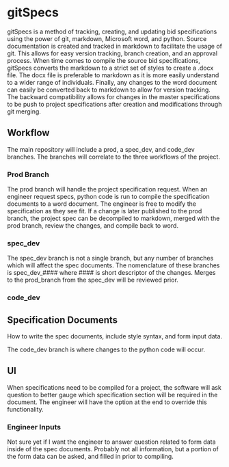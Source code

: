# gitSpecs

gitSpecs is a method of tracking, creating, and updating bid specifications using the power of git, markdown, Microsoft word, and python. Source documentation is created and tracked in markdown to facilitate the usage of git. This allows for easy version tracking, branch creation, and an approval process. When time comes to compile the source bid specifications, gitSpecs converts the markdown to a strict set of styles to create a .docx file. The docx file is preferable to markdown as it is more easily understand to a wider range of individuals. Finally, any changes to the word document can easily be converted back to markdown to allow for version tracking. The backward compatibility allows for changes in the master specifications to be push to project specifications after creation and modifications through git merging.


## Workflow

The main repository will include a prod, a spec_dev, and code_dev branches. The branches will correlate to the three workflows of the project.

### Prod Branch

The prod branch will handle the project specification request. When an engineer request specs, python code is run to compile the specification documents to a word document. The engineer is free to modify the specification as they see fit. If a change is later published to the prod branch, the project spec can be decompiled to markdown, merged with the prod branch, review the changes, and compile back to word.

### spec_dev

The spec_dev branch is not a single branch, but any number of branches which will affect the spec documents. The nomenclature of these branches is spec_dev_#### where #### is short descriptor of the changes. Merges to the prod_branch from the spec_dev will be reviewed prior.

### code_dev

## Specification Documents

How to write the spec documents, include style syntax, and form input data.

The code_dev branch is where changes to the python code will occur.


## UI

When specifications need to be compiled for a project, the software will ask question to better gauge which specification section will be required in the document. The engineer will have the option at the end to override this functionality. 

### Engineer Inputs

Not sure yet if I want the engineer to answer question related to form data inside of the spec documents. Probably not all information, but a portion of the form data can be asked, and filled in prior to compiling.

